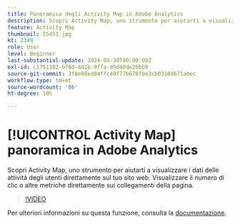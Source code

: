 ```yaml
---
title: Panoramica degli Activity Map in Adobe Analytics
description: Scopri Activity Map, uno strumento per aiutarti a visualizzare i dati delle attività degli utenti direttamente sul tuo sito web. Visualizzare il numero di clic o altre metriche direttamente sui collegamenti della pagina.
feature: Activity Map
thumbnail: 25451.jpg
kt: 2349
role: User
level: Beginner
last-substantial-update: 2024-05-30T00:00:00Z
exl-id: c1751182-bf6d-441b-9ffa-d9d40de20bb9
source-git-commit: 3f8e08ed84ffc40f77b678fbe2cb0310d671abec
workflow-type: tm+mt
source-wordcount: '86'
ht-degree: 10%

---
```


# [!UICONTROL Activity Map] panoramica in Adobe Analytics

Scopri Activity Map, uno strumento per aiutarti a visualizzare i dati delle attività degli utenti direttamente sul tuo sito web. Visualizzare il numero di clic o altre metriche direttamente sui collegamenti della pagina.

>[!VIDEO](https://video.tv.adobe.com/v/25451/?quality=12&learn=on)

Per ulteriori informazioni su questa funzione, consulta la [documentazione](https://experienceleague.adobe.com/en/docs/analytics/analyze/activity-map/activity-map).
